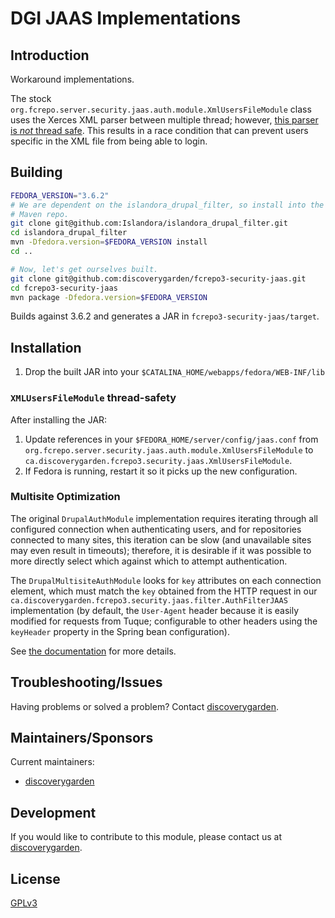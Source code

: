 # DGI JAAS Implementations

## Introduction

Workaround implementations.

The stock `org.fcrepo.server.security.jaas.auth.module.XmlUsersFileModule` class uses the Xerces XML parser between multiple thread; however, [this parser is _not_ thread safe](https://issues.apache.org/jira/browse/XERCESJ-211?focusedCommentId=33322&page=com.atlassian.jira.plugin.system.issuetabpanels:comment-tabpanel#comment-33322). This results in a race condition that can prevent users specific in the XML file from being able to login.

## Building

```bash
FEDORA_VERSION="3.6.2"
# We are dependent on the islandora_drupal_filter, so install into the local
# Maven repo.
git clone git@github.com:Islandora/islandora_drupal_filter.git
cd islandora_drupal_filter
mvn -Dfedora.version=$FEDORA_VERSION install
cd ..

# Now, let's get ourselves built.
git clone git@github.com:discoverygarden/fcrepo3-security-jaas.git
cd fcrepo3-security-jaas
mvn package -Dfedora.version=$FEDORA_VERSION
```

Builds against 3.6.2 and generates a JAR in `fcrepo3-security-jaas/target`.

## Installation

1. Drop the built JAR into your `$CATALINA_HOME/webapps/fedora/WEB-INF/lib`

### `XMLUsersFileModule` thread-safety

After installing the JAR:

1. Update references in your `$FEDORA_HOME/server/config/jaas.conf` from `org.fcrepo.server.security.jaas.auth.module.XmlUsersFileModule` to `ca.discoverygarden.fcrepo3.security.jaas.XmlUsersFileModule`.
2. If Fedora is running, restart it so it picks up the new configuration.

### Multisite Optimization

The original `DrupalAuthModule` implementation requires iterating through all configured connection when authenticating users, and for repositories connected to many sites, this iteration can be slow (and unavailable sites may even result in timeouts); therefore, it is desirable if it was possible to more directly select which against which to attempt authentication.

The `DrupalMultisiteAuthModule` looks for `key` attributes on each connection element, which must match the `key` obtained from the HTTP request in our `ca.discoverygarden.fcrepo3.security.jaas.filter.AuthFilterJAAS` implementation (by default, the `User-Agent` header because it is easily modified for requests from Tuque; configurable to other headers using the `keyHeader` property in the Spring bean configuration).

See [the documentation](/docs/multisite-optimization.md) for more details.

## Troubleshooting/Issues

Having problems or solved a problem? Contact [discoverygarden](http://support.discoverygarden.ca).

## Maintainers/Sponsors

Current maintainers:

* [discoverygarden](http://www.discoverygarden.ca)

## Development

If you would like to contribute to this module, please contact us at [discoverygarden](http://support.discoverygarden.ca).

## License

[GPLv3](http://www.gnu.org/licenses/gpl-3.0.txt)
